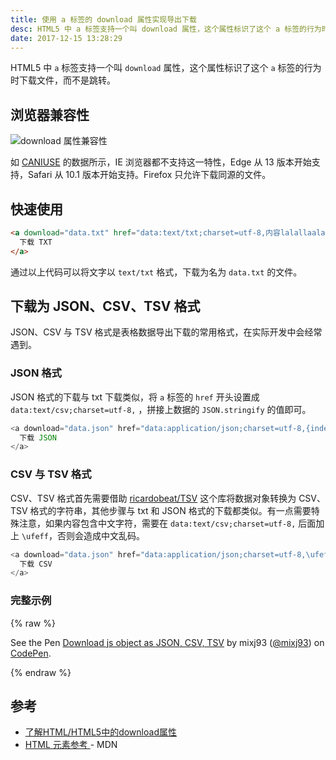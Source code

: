 ```yaml
---
title: 使用 a 标签的 download 属性实现导出下载
desc: HTML5 中 a 标签支持一个叫 download 属性，这个属性标识了这个 a 标签的行为时下载文件，而不是跳转。
date: 2017-12-15 13:28:29
---
```


HTML5 中 `a` 标签支持一个叫 `download` 属性，这个属性标识了这个 `a` 标签的行为时下载文件，而不是跳转。

<!--more-->

## 浏览器兼容性

![download 属性兼容性](https://ws3.sinaimg.cn/large/006tNc79gy1fnn0ugr06jj30za0h976p.jpg)

如 [CANIUSE](https://caniuse.com/#feat=download) 的数据所示，IE 浏览器都不支持这一特性，Edge 从 13 版本开始支持，Safari 从 10.1 版本开始支持。Firefox 只允许下载同源的文件。

## 快速使用

```html
<a download="data.txt" href="data:text/txt;charset=utf-8,内容lalallaala">
  下载 TXT
</a>
```

通过以上代码可以将文字以 `text/txt` 格式，下载为名为 `data.txt` 的文件。

## 下载为 JSON、CSV、TSV 格式

JSON、CSV 与 TSV 格式是表格数据导出下载的常用格式，在实际开发中会经常遇到。

### JSON 格式

JSON 格式的下载与 txt 下载类似，将 `a` 标签的 `href` 开头设置成 `data:text/csv;charset=utf-8,` ，拼接上数据的 `JSON.stringify` 的值即可。

```javascript
<a download="data.json" href="data:application/json;charset=utf-8,{index:10}">
  下载 JSON
</a>
```
### CSV 与 TSV 格式

CSV、TSV 格式首先需要借助 [ricardobeat/TSV](https://github.com/ricardobeat/TSV) 这个库将数据对象转换为 CSV、TSV 格式的字符串，其他步骤与 txt 和 JSON 格式的下载都类似。有一点需要特殊注意，如果内容包含中文字符，需要在 `data:text/csv;charset=utf-8,` 后面加上 `\ufeff`，否则会造成中文乱码。

```javascript
<a download="data.json" href="data:application/json;charset=utf-8,\ufeff一些内容">
  下载 CSV
</a>
```

### 完整示例

{% raw %}
<p data-height="309" data-theme-id="0" data-slug-hash="eyLEQL" data-default-tab="result" data-user="mixj93" data-embed-version="2" data-pen-title="Download js object as JSON, CSV, TSV" class="codepen">See the Pen <a href="https://codepen.io/mixj93/pen/eyLEQL/">Download js object as JSON, CSV, TSV</a> by mixj93 (<a href="https://codepen.io/mixj93">@mixj93</a>) on <a href="https://codepen.io">CodePen</a>.</p>
<script async src="https://production-assets.codepen.io/assets/embed/ei.js"></script>
{% endraw %}

## 参考
- [了解HTML/HTML5中的download属性](http://www.zhangxinxu.com/wordpress/2016/04/know-about-html-download-attribute/)
- [HTML 元素参考 <a> - MDN](https://developer.mozilla.org/zh-CN/docs/Web/HTML/Element/a)
